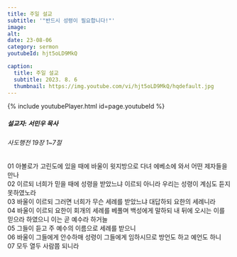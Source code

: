 ```yaml
---
title: 주일 설교
subtitle: '"반드시 성령이 필요합니다!"'
image: 
alt:
date: 23-08-06
category: sermon
youtubeId: hjt5oLD9MkQ

caption:
  title: 주일 설교
  subtitle: 2023. 8. 6
  thumbnail: https://img.youtube.com/vi/hjt5oLD9MkQ/hqdefault.jpg
---
```

{% include youtubePlayer.html id=page.youtubeId %}

##### 설교자: 서민우 목사

###### 사도행전 19장 1~7절

<div class="bible-text overflow-auto">
01 아볼로가 고린도에 있을 때에 바울이 윗지방으로 다녀 에베소에 와서 어떤 제자들을 만나<br>
02 이르되 너희가 믿을 때에 성령을 받았느냐 이르되 아니라 우리는 성령이 계심도 듣지 못하였노라<br>
03 바울이 이르되 그러면 너희가 무슨 세례를 받았느냐 대답하되 요한의 세례니라<br>
04 바울이 이르되 요한이 회개의 세례를 베풀며 백성에게 말하되 내 뒤에 오시는 이를 믿으라 하였으니 이는 곧 예수라 하거늘<br>
05 그들이 듣고 주 예수의 이름으로 세례를 받으니<br>
06 바울이 그들에게 안수하매 성령이 그들에게 임하시므로 방언도 하고 예언도 하니<br>
07 모두 열두 사람쯤 되니라<br>
</div>
